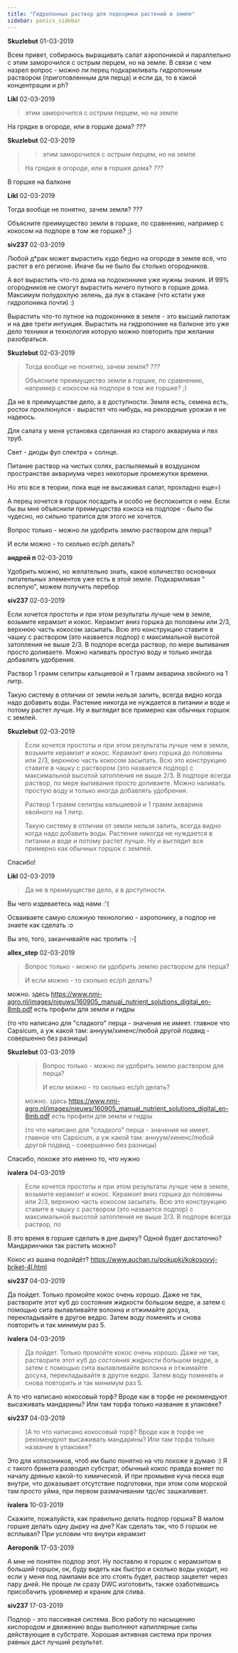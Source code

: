 ```yaml
---
title: "Гидропонных раствор для подкормки растений в земле"
sidebar: ponics_sidebar
---
```


**Skuzlebut** 01-03-2019

Всем привет, собираюсь выращивать салат аэропоникой и параллельно с этим заморочился с острым перцем, но на земле. В связи с чем назрел вопрос - можно ли перец подкармливать гидропонным раствором (приготовленным для перца) и если да, то в какой концентрации и ph?


**Likl** 02-03-2019

> этим заморочился с острым перцем, но на земле

На грядке в огороде, или в горшке дома? *???*


**Skuzlebut** 02-03-2019

> > этим заморочился с острым перцем, но на земле
> 
> 
> 
> На грядке в огороде, или в горшке дома? *???*

В горшке на балконе


**Likl** 02-03-2019

Тогда вообще не понятно, зачем земля? *???*

Объясните преимущество земли в горшке, по сравнению, например с кокосом на подпоре в том же горшке? ;)


**siv237** 02-03-2019

Любой д*рак может вырастить худо бедно на огороде в земле всё, что растет в его регионе. Иначе бы не было бы столько огородников.

А вот вырастить что-то дома на подоконнике уже нужны знания. И 99% огородников не смогут вырастить ничего путного в горшке дома. Максимум полудохлую зелень, да лук в стакане (что кстати уже гидропоника почти) :)

Вырастить что-то путное на подоконнике в земле - это высший пилотаж и на две трети интуиция. Вырастить на гидропонике на балконе это уже дело техники и технология которую можно повторить при желании разобраться.


**Skuzlebut** 02-03-2019

> Тогда вообще не понятно, зачем земля? *???*
> 
> Объясните преимущество земли в горшке, по сравнению, например с кокосом на подпоре в том же горшке? ;)

Да не в преимуществе дело, а в доступности. Земля есть, семена есть, росток проклюнулся - вырастет что нибудь, на рекордные урожаи я не надеюсь.

Для салата у меня установка сделанная из старого аквариума и пвх труб. 

Свет - диоды фул спектра + солнце. 

Питание раствор на чистых солях, распыляемый в воздушном пространстве аквариума через некоторые промежутки времени. 

Но это все в теории, пока еще не высаживал салат, прохладно еще=)

А перец хочется в горшок посадить и особо не беспокоится о нем. Если бы вы мне объяснили преимущества кокоса на подпоре - было бы чудесно, но сильно тратится для этого не хочется. 

Вопрос только - можно ли удобрить землю раствором для перца? 

И если можно - то сколько ec/ph делать?


**андрей п** 02-03-2019

Удобрить можно, но желательно знать, какое количество основных питательных элементов уже есть в этой земле. Подкармливая " вслепую", можем получить перебор


**siv237** 02-03-2019

Если хочется простоты и при этом результаты лучше чем в земле, возьмите керамзит и кокос. Керамзит вниз горшка до половины или 2/3, верхнюю часть кокосом засыпать. Всю это конструкцию ставите в чашку с раствором (это назвается подпор) с максимальной высотой затопления не выше 2/3. В подпоре всегда раствор, по мере выпивания просто доливаете. Можно наливать простую воду и только иногда добавлять удобрения.

Раствор 1 грамм селитры кальциевой и 1 грамм акварина хвойного на 1 литр.

Такую систему в отличии от земли нельзя залить, всегда видно когда надо добавить воды. Растение никогда не нуждается в питании и воде и потому растет лучше. Ну и выглядит все примерно как обычных горшок с землей.


**Skuzlebut** 02-03-2019

> Если хочется простоты и при этом результаты лучше чем в земле, возьмите керамзит и кокос. Керамзит вниз горшка до половины или 2/3, верхнюю часть кокосом засыпать. Всю это конструкцию ставите в чашку с раствором (это назвается подпор) с максимальной высотой затопления не выше 2/3. В подпоре всегда раствор, по мере выпивания просто доливаете. Можно наливать простую воду и только иногда добавлять удобрения.
> 
> Раствор 1 грамм селитры кальциевой и 1 грамм акварина хвойного на 1 литр.
> 
> Такую систему в отличии от земли нельзя залить, всегда видно когда надо добавить воды. Растение никогда не нуждается в питании и воде и потому растет лучше. Ну и выглядит все примерно как обычных горшок с землей.

Спасибо!


**Likl** 02-03-2019

> Да не в преимуществе дело, а в доступности. 

Вы чего издеваетесь над нами :&#039;(

Осваиваете самую сложную технологию - аэропонику, а подпор не знаете как сделать :o

Вы это, того, заканчивайте нас тролить :-[


**allex_step** 02-03-2019

> Вопрос только - можно ли удобрить землю раствором для перца? 
> 
> И если можно - то сколько ec/ph делать?

можно. здесь https://www.nmi-agro.nl/images/nieuws/160905_manual_nutrient_solutions_digital_en-8mb.pdf есть профили для земли и гидры

(то что написано для "сладкого" перца - значения не имеет. главное что Capsicum, а уж какой там: аннуум/хиненс/любой другой подвид - совершенно без разницы)


**Skuzlebut** 03-03-2019

> > Вопрос только - можно ли удобрить землю раствором для перца? 
> > 
> > И если можно - то сколько ec/ph делать?
> 
> 
> 
> можно. здесь https://www.nmi-agro.nl/images/nieuws/160905_manual_nutrient_solutions_digital_en-8mb.pdf есть профили для земли и гидры
> 
> (то что написано для "сладкого" перца - значения не имеет. главное что Capsicum, а уж какой там: аннуум/хиненс/любой другой подвид - совершенно без разницы)

Спасибо, похоже это именно то, что нужно


**ivalera** 04-03-2019

> Если хочется простоты и при этом результаты лучше чем в земле, возьмите керамзит и кокос. Керамзит вниз горшка до половины или 2/3, верхнюю часть кокосом засыпать. Всю это конструкцию ставите в чашку с раствором (это назвается подпор) с максимальной высотой затопления не выше 2/3. В подпоре всегда раствор, по 

В это время в горшке сделать в дне дырку? Одной будет достаточно? Мандаринчики так растить можно?

Кокос из ашана подойдёт? https://www.auchan.ru/pokupki/kokosovyj-briket-4l.html


**siv237** 04-03-2019

Да пойдет. Только промойте кокос очень хорошо. Даже не так, растворите этот куб до состояния жидкости большом ведре, а затем с помощью сита вылавливайте волокна и отжимайте досуха, перекладывайте в другое ведро. Затем воду поменять и снова повторить и так минимум раз 5.


**ivalera** 04-03-2019

> Да пойдет. Только промойте кокос очень хорошо. Даже не так, растворите этот куб до состояния жидкости большом ведре, а затем с помощью сита вылавливайте волокна и отжимайте досуха, перекладывайте в другое ведро. Затем воду поменять и снова повторить и так минимум раз 5.

А то что написано кокосовый торф? Вроде как в торфе не рекомендуют высаживать мандарины? Или там торфа только название в упаковке?


**siv237** 04-03-2019

> ]А то что написано кокосовый торф? Вроде как в торфе не рекомендуют высаживать мандарины? Или там торфа только название в упаковке?

Это для колхозников, чтоб им было понятно на что похоже я думаю :) Я с такого брикета разводил субстрат, обычный кокос правда воняет по началу дрянью какой-то химической. И при промывке куча песка еще внутри, что доказывает отсутствие подготовки, при этом соли морской там просто уйма, при первом размачивании тдс/ес зашкаливает.


**ivalera** 10-03-2019

Скажите, пожалуйста, как правильно делать подпор горшка? В малом горшке делать одну дырку на дне? Как сделать так, что б горшок не всплывал? При условии что внутри керамзит


**Aeroponik** 17-03-2019

А мне не понятен подпор этот. Ну поставлю я горшок с керамзитом в больший горшок, ок, буду видеть как быстро и сколько воды уходит, но если у меня под лампами все это стоять будет, раствор зацветет через пару дней. Не проще ли сразу DWC изготовить, также озаботившись присобачить уровнемер и краник для слива. 


**siv237** 17-03-2019

Подпор - это пассивная система. Всю работу по насыщению кислородом и движению воды выполняют капиллярные силы действующие в субстрате. Хорошая активная система при прочих равных даст лучший результат.


